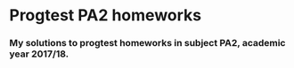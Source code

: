 # Progtest PA2 homeworks

### My solutions to progtest homeworks in subject PA2, academic year 2017/18.
